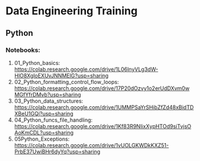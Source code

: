 # Data Engineering Training

## Python 
### Notebooks:
1. 01_Python_basics: https://colab.research.google.com/drive/1L06lnyVLg3dW-HlO8XgloEXUvJNNMElG?usp=sharing
2. 02_Python_formatting_control_flow_loops: https://colab.research.google.com/drive/17P20dOzvy1o2erUdDXvm0wMGfYfrDMvb?usp=sharing
3. 03_Python_data_structures: https://colab.research.google.com/drive/1UMMPSaYrSHibZfZd48xBidTDXBeU1GQj?usp=sharing
4. 04_Python_funcs_file_handling: https://colab.research.google.com/drive/1Kf83R9NIixXypHTOd9siTvjsOAoKmCDL?usp=sharing
5. 05Python_Exceptions: https://colab.research.google.com/drive/1vUOLGKWDkKXZ51-PrbE37UwiBHr6dyYq?usp=sharing
